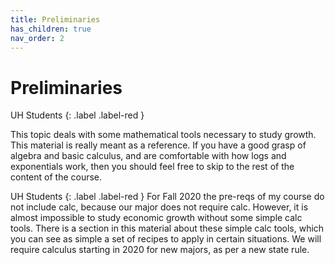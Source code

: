 ```yaml
---
title: Preliminaries
has_children: true
nav_order: 2
---
```


# Preliminaries

UH Students 
{: .label .label-red }

This topic deals with some mathematical tools necessary to study growth. This material is really meant as a reference. If you have a good grasp of algebra and basic calculus, and are comfortable with how logs and exponentials work, then you should feel free to skip to the rest of the content of the course. 

UH Students 
{: .label .label-red } 
For Fall 2020 the pre-reqs of my course do not include calc, because our major does not require calc. However, it is almost impossible to study economic growth without some simple calc tools. There is a section in this material about these simple calc tools, which you can see as simple a set of recipes to apply in certain situations. We will require calculus starting in 2020 for new majors, as per a new state rule. 
